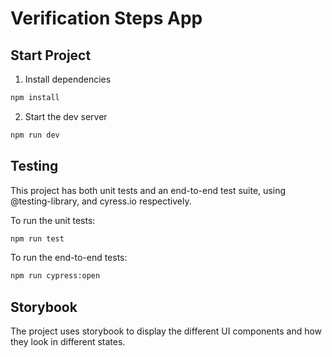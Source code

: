 # Verification Steps App

## Start Project

1. Install dependencies

```bash
npm install
```

2. Start the dev server

```bash
npm run dev
```

## Testing

This project has both unit tests and an end-to-end test suite, using @testing-library,
and cyress.io respectively.

To run the unit tests:

```bash
npm run test
```

To run the end-to-end tests:

```bash
npm run cypress:open
```

## Storybook

The project uses storybook to display the different UI components and how they
look in different states.

